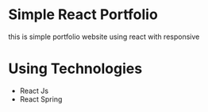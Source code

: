 # Simple React Portfolio

this is simple portfolio website using react with responsive

# Using Technologies

- React Js
- React Spring
